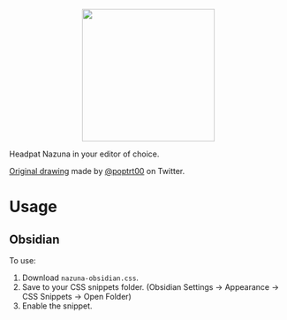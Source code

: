 <p align="center">
  <img height="240px" src="https://autumn.revolt.chat/attachments/OEB8UosMOjndRE4rpvxS5_GuJoCxS_NQm58VQXFLL_/image.png" />
</p>

Headpat Nazuna in your editor of choice.

[Original drawing](https://twitter.com/poptrt00/status/1334512406941331461) made by [@poptrt00](https://twitter.com/poptrt00) on Twitter.

# Usage

## Obsidian



To use:
1. Download `nazuna-obsidian.css`.
2. Save to your CSS snippets folder.
   (Obsidian Settings -> Appearance -> CSS Snippets -> Open Folder)
3. Enable the snippet.
